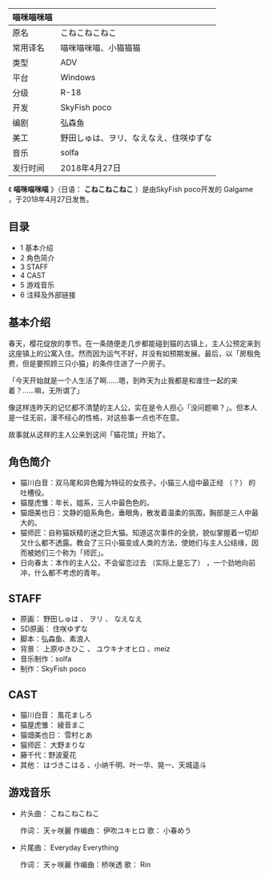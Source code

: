 |  喵咪喵咪喵  ||
|---|---|
|原名  |  こねこねこねこ   |
|常用译名  |  喵咪喵咪喵、小猫猫猫   |
|类型  |  ADV   |
|平台  |  Windows   |
|分级  |  R-18   |
|开发  |  SkyFish poco   |
|编剧  |  弘森鱼   |
|美工  |  野田しゅは、ヲリ、なえなえ、住咲ゆずな   |
|音乐  |  solfa   |
|发行时间  |  2018年4月27日   |
  
《 **喵咪喵咪喵** 》（日语：  **こねこねこねこ** ）是由SkyFish poco开发的  Galgame  ，于2018年4月27日发售。

##  目录

  * 1  基本介绍 
  * 2  角色简介 
  * 3  STAFF 
  * 4  CAST 
  * 5  游戏音乐 
  * 6  注释及外部链接 

##  基本介绍

春天，樱花绽放的季节。在一条随便走几步都能碰到猫的古镇上，主人公预定来到这座镇上的公寓入住。然而因为运气不好，并没有如预期发展。最后，以「房租免费，但是要照顾三只小猫」的条件住进了一户房子。

「今天开始就是一个人生活了啊……嗯，到昨天为止我都是和谁住一起的来着？……嘛，无所谓了」

像这样连昨天的记忆都不清楚的主人公，实在是令人担心「没问题嘛？」。但本人是一往无前，漫不经心的性格，对这些事一点也不在意。

故事就从这样的主人公来到这间「猫花馆」开始了。

##  角色简介

  * 猫川白音：双马尾和异色瞳为特征的女孩子。小猫三人组中最正经  （？）  的吐槽役。 
  * 猫屋虎雏：年长，姐系，三人中最色色的。 
  * 猫畑美也日：文静的姐系角色，垂眼角，散发着温柔的氛围，胸部是三人中最大的。 
  * 猫师匠：自称猫妖精的迷之巨大猫。知道这次事件的全貌，貌似掌握着一切却又什么都不透露。教会了三只小猫变成人类的方法，使她们与主人公结缘，因而被她们三个称为「师匠」。 
  * 日向春太：本作的主人公，不会留恋过去  （实际上是忘了）  ，一个劲地向前冲，什么都不考虑的青年。 

##  STAFF

  * 原画：  野田しゅは  、  ヲリ  、  なえなえ 
  * SD原画：  住咲ゆずな 
  * 脚本：弘森鱼、素浪人 
  * 背景：  上原ゆきひこ  、  ユウキナオヒロ  、meiz 
  * 音乐制作：solfa 
  * 制作：SkyFish poco 

##  CAST

  * 猫川白音：  風花ましろ 
  * 猫屋虎雏：  綾音まこ 
  * 猫畑美也日：  雪村とあ 
  * 猫师匠：  大野まりな 
  * 藤千代：野波夏花 
  * 其他：  はづきこはる  、小纳千明、叶一华、晃一、天城遥斗 

##  游戏音乐

  * 片头曲：  こねこねこねこ 

     作词：  天ヶ咲麗 
     作编曲：  伊吹ユキヒロ 
     歌：  小春めう 

  * 片尾曲：  Everyday Everything 

     作词：  天ヶ咲麗 
     作编曲：桥咲透 
     歌：  Rin 